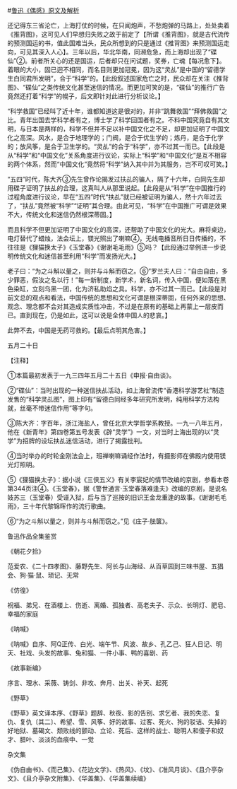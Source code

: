 #[鲁迅《偶感》原文及解析](https://www.vrrw.net/wx/8454.html)

还记得东三省沦亡，上海打仗的时候，在只闻炮声，不愁炮弹的马路上，处处卖着《推背图》，这可见人们早想归失败之故于前定了【所谓《推背图》，就是古代流传的预测国运的书，值此国难当头，民众所想到的只是通过《推背图》来预测国运走向，可见其深入人心】。三年以后，华北华南，同濒危急，而上海却出现了“碟仙”②。前者所关心的还是国运，后者却只在问试题，奖券，亡魂【每况愈下】。着眼的大小，固已迥不相同，而名目则更加冠冕，因为这“灵乩”是中国的“留德学生白同君所发明”，合于“科学”的。【此段叙述国家危亡之时，民众却在关注《推背图》、“碟仙”之类传统文化甚至迷信的情况。而更加可笑的是，“碟仙”的推行广告竟然还打着“科学”的幌子，后文即针对此进行分析议论。】



“科学救国”已经叫了近十年，谁都知道这是很对的，并非“跳舞救国”“拜佛救国”之比。青年出国去学科学者有之，博士学了科学回国者有之。不料中国究竟自有其文明，与日本是两样的，科学不但并不足以补中国文化之不足，却更加证明了中国文化之高深。风水，是合于地理学的；门阀，是合于优生学的；炼丹，是合于化学的；放风筝，是合于卫生学的。“灵乩”的合于“科学”，亦不过其一而已。【此段是从“科学”和“中国文化”关系角度进行议论，实际上“科学”和“中国文化”是互不相容的两个体系，然而“中国文化”竟然将“科学”纳入其中并为其服务，岂不可叹可笑。】

“五四”时代，陈大齐③先生曾作论揭发过扶乩的骗人，隔了十六年，白同先生却用碟子证明了扶乩的合理，这真叫人从那里说起。【此段是从“科学”在中国推行的过程角度进行议论，早在“五四”时代“扶乩”就已经被证明为骗人，然十六年过去了，“扶乩”竟然被“科学”“证明”其合理。由此可见，“科学”在中国推广可谓是效果不大，传统文化和迷信仍然根深蒂固。】

而且科学不但更加证明了中国文化的高深，还帮助了中国文化的光大。麻将桌边，电灯替代了蜡烛，法会坛上，镁光照出了喇嘛④，无线电播音所日日传播的，不往往是《狸猫换太子》《玉堂春》《谢谢毛毛雨》⑤吗？【此段通过举例进一步说明传统文化和迷信甚至利用“科学”而发扬光大。】

老子曰：“为之斗斛以量之，则并与斗斛而窃之。⑥”罗兰夫人曰：“自由自由，多少罪恶，假汝之名以行！”每一新制度，新学术，新名词，传入中国，便如落在黑色染缸，立刻乌黑一团，化为济私助焰之具。科学，亦不过其一而已。【此段是对前文总的观点和看法，中国传统的思想和文化可谓是根深蒂固，任何外来的思想、观念、理念都不会对其造成实质性冲击，不过是在原有的基础上再蒙上一层皮而已。直到现在，仍是如此，这可以说是全体中国人的悲哀。】

此弊不去，中国是无药可救的。【最后点明其危害。】

五月二十日





【注释】

①本篇最初发表于一九三四年五月二十五日《申报·自由谈》。

②“碟仙”：当时出现的一种迷信扶乩活动，如上海曾流传“香港科学游艺社”制造发售的“科学灵乩图”，图上印有“留德白同经多年研究所发明，纯用科学方法构就，丝毫不带迷信作用”等字句。

③陈大齐：字百年，浙江海盐人，曾任北京大学哲学系教授。一九一八年五月，他在《新青年》第四卷第五号发表《辟“灵学”》一文，对当时上海出现的以“灵学”为招牌的设坛扶乩迷信活动，进行了揭露批判。

④当时举办的时轮金刚法会上，班禅喇嘛诵经作法时，有摄影师在佛殿内使用镁光灯照明。

⑤《狸猫换太子》：据小说《三侠五义》有关李宸妃的情节改编的京剧，参看本卷第344页注④。《玉堂春》，据《警世通言·玉堂春落难逢夫》改编的京剧，是说名妓苏三（玉堂春）受诬入狱，后与当了巡按的旧识王金龙重逢的故事。《谢谢毛毛雨》，三十年代黎锦晖作的流行歌曲。

⑥“为之斗斛以量之，则并与斗斛而窃之。”见《庄子·胠箧》。

鲁迅作品全集鉴赏

《朝花夕拾》

范爱农、《二十四孝图》、藤野先生、阿长与山海经、从百草园到三味书屋、五猖会、狗·猫·鼠、琐记、无常

《仿徨》

祝福、弟兄、在酒楼上、伤逝、离婚、孤独者、高老夫子、示众、长明灯、肥皂、幸福的家庭

《呐喊》

《呐喊》自序、阿Q正传、白光、端午节、风波、故乡、孔乙己、狂人日记、明天、社戏、头发的故事、兔和猫、一件小事、鸭的喜剧、药

《故事新编》

序言、理水、采薇、铸剑、非攻、奔月、出关、补天、起死

《野草》

《野草》英文译本序、《野草》题辞、秋夜、影的告别、求乞者、我的失恋、复仇、复仇〔其二〕、希望、雪、风筝、好的故事、过客、死火、狗的驳诘、失掉的好地狱、墓碣文、颓败线的颤动、立论、死后、这样的战士、聪明人和傻子和奴才、腊叶、淡淡的血痕中、一觉

杂文集

《伪自由书》、《而己集》、《花边文学》、《热风》、《坟》、《准风月谈》、《且介亭杂文》、《且介亭杂文附集》、《华盖集》、《华盖集续编》


